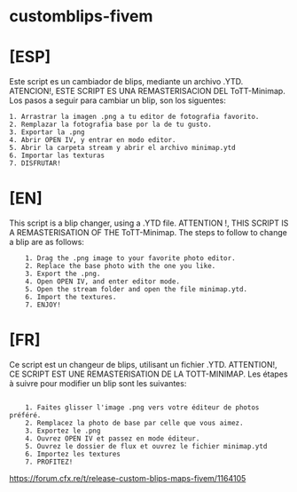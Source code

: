 # customblips-fivem
# [ESP]
Este script es un cambiador de blips, mediante un archivo .YTD.
ATENCION!, ESTE SCRIPT ES UNA REMASTERISACION DEL ToTT-Minimap.
Los pasos a seguir para cambiar un blip, son los siguentes:

    1. Arrastrar la imagen .png a tu editor de fotografia favorito.
    2. Remplazar la fotografia base por la de tu gusto.
    3. Exportar la .png
    4. Abrir OPEN IV, y entrar en modo editor.
    5. Abrir la carpeta stream y abrir el archivo minimap.ytd
    6. Importar las texturas
    7. DISFRUTAR!
 

# [EN]
This script is a blip changer, using a .YTD file.
ATTENTION !, THIS SCRIPT IS A REMASTERISATION OF THE ToTT-Minimap.
The steps to follow to change a blip are as follows:
```
    1. Drag the .png image to your favorite photo editor.
    2. Replace the base photo with the one you like.
    3. Export the .png.
    4. Open OPEN IV, and enter editor mode.
    5. Open the stream folder and open the file minimap.ytd.
    6. Import the textures.
    7. ENJOY!
```
    
# [FR]
Ce script est un changeur de blips, utilisant un fichier .YTD.
ATTENTION!, CE SCRIPT EST UNE REMASTERISATION DE LA TOTT-MINIMAP.
Les étapes à suivre pour modifier un blip sont les suivantes:
```

    1. Faites glisser l'image .png vers votre éditeur de photos préféré.
    2. Remplacez la photo de base par celle que vous aimez.
    3. Exportez le .png
    4. Ouvrez OPEN IV et passez en mode éditeur.
    5. Ouvrez le dossier de flux et ouvrez le fichier minimap.ytd
    6. Importez les textures
    7. PROFITEZ!
```
https://forum.cfx.re/t/release-custom-blips-maps-fivem/1164105
